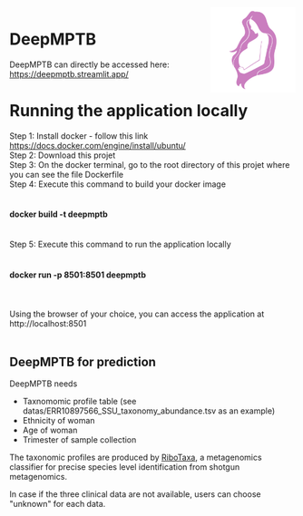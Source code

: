 <img align="right" src="datas/logo.png" width="150" alt="DeepMPTB logo"/>

# DeepMPTB

DeepMPTB can directly be accessed here: https://deepmptb.streamlit.app/

# Running the application locally
Step 1: Install docker - follow this link https://docs.docker.com/engine/install/ubuntu/ </br>
Step 2: Download this projet </br>
Step 3: On the docker terminal, go to the root directory of this projet where you can see the file Dockerfile </br>
Step 4: Execute this command to build your docker image </br>
&nbsp;&nbsp;<h4>docker build -t deepmptb</h4></br>
Step 5: Execute this command to run the application locally </br>
&nbsp;&nbsp;<h4>docker run -p 8501:8501 deepmptb</h4></br>
</br>
Using the browser of your choice, you can access the application at http://localhost:8501 </br>
</br>

## DeepMPTB for prediction

DeepMPTB needs
- Taxnomomic profile table (see datas/ERR10897566_SSU_taxonomy_abundance.tsv as an example)
- Ethnicity of woman
- Age of woman 
- Trimester of sample collection

The taxonomic profiles are produced by <a class="reference external" href="https://github.com/oschakoory/RiboTaxa" target="_blank" rel="noopener noreferrer">RiboTaxa</a>, a metagenomics classifier for precise species level identification from shotgun metagenomics.

In case if the three clinical data are not available, users can choose "unknown" for each data.
